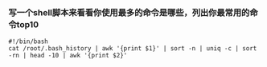 ### 写一个shell脚本来看看你使用最多的命令是哪些，列出你最常用的命令top10
    #!/bin/bash
    cat /root/.bash_history | awk '{print $1}' | sort -n | uniq -c | sort -rn | head -10 | awk '{print $2}'